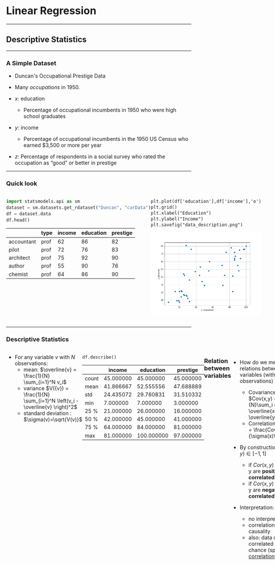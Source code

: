 # Linear Regression

<style>
.container{
    display: flex;
}
.col{
    flex: 1;
}
</style>

---

## Descriptive Statistics

----

### A Simple Dataset

- Duncan's Occupational Prestige Data

- Many *occupations* in 1950.
- $x$: education
  - Percentage of occupational incumbents in 1950 who were high school graduates
- $y$: income
  - Percentage of occupational incumbents in the 1950 US Census who earned $3,500 or more per year
- $z$: Percentage of respondents in a social survey who rated the occupation as “good” or better in prestige 
----

### Quick look

<div class="container">

<div class="col">

```python
import statsmodels.api as sm
dataset = sm.datasets.get_rdataset("Duncan", "carData")
df = dataset.data
df.head()
```

|            | type | income | education | prestige |
| ---------- | ---- | ------ | --------- | -------- |
| accountant | prof | 62     | 86        | 82       |
| pilot      | prof | 72     | 76        | 83       |
| architect  | prof | 75     | 92        | 90       |
| author     | prof | 55     | 90        | 76       |
| chemist    | prof | 64     | 86        | 90       |

</div>

<div class="col">

```
plt.plot(df['education'],df['income'],'o')
plt.grid()
plt.xlabel("Education")
plt.ylabel("Income")
plt.savefig("data_description.png")
```

![](experiments/data_description.png)

</div>

</div>

----

### Descriptive Statistics


<div class="container">

<div class="col">

- For any variable $v$ with $N$ observations:
  - mean: $\overline{v} = \frac{1}{N} \sum_{i=1}^N v_i$
  - variance $V({v}) = \frac{1}{N} \sum_{i=1}^N \left(v_i - \overline{v} \right)^2$
  - standard deviation : $\sigma(v)=\sqrt{V(v)}$

</div>

<div>

```
df.describe()
```

|       | income    | education  | prestige  |
| ----- | --------- | ---------- | --------- |
| count | 45.000000 | 45.000000  | 45.000000 |
| mean  | 41.866667 | 52.555556  | 47.688889 |
| std   | 24.435072 | 29.760831  | 31.510332 |
| min   | 7.000000  | 7.000000   | 3.000000  |
| 25 %  | 21.000000 | 26.000000  | 16.000000 |
| 50 %  | 42.000000 | 45.000000  | 41.000000 |
| 75 %  | 64.000000 | 84.000000  | 81.000000 |
| max   | 81.000000 | 100.000000 | 97.000000 |

</div>

----

###  Relation between variables

- How do we measure relations between two variables (with $N$ observations)
  - Covariance: $Cov(x,y) = \frac{1}{N}\sum_i (x_i-\overline{x})(y_i-\overline{y})$
  - Correlation: $Cor(x,y) = \frac{Cov(x,y)}{\sigma(x)\sigma(y)}$

- By construction, $Cor(x,y)\in[-1,1]$
  - if $Cor(x,y)>0$, x and y are __positively correlated__
  - if $Cor(x,y)<0$, x and y are __negatively correlated__

- Interpretation: 
  - <!-- .element class="fragment" --> no interpretation!
  - correlation is not causality
  - also: data can be correlated by pure chance (spurious [correlation](https://www.tylervigen.com/spurious-correlations))

----

### Examples

<div class="container">

<div class="col">


```python
df.cov()
```

|           | income     | education  | prestige   |
| --------- | ---------- | ---------- | ---------- |
| income    | 597.072727 | 526.871212 | 645.071212 |
| education | 526.871212 | 885.707071 | 798.904040 |
| prestige  | 645.071212 | 798.904040 | 992.901010 |

</div>

<div class="col">

<div class="fragment">

```python
df.corr()
```

|           | income   | education | prestige |
| --------- | -------- | --------- | -------- |
| income    | 1.000000 | 0.724512  | 0.837801 |
| education | 0.724512 | 1.000000  | 0.851916 |
| prestige  | 0.837801 | 0.851916  | 1.000000 |

</div>

</div>
</div>


---

## Fitting the data

----

### A Linear Model


<div class="container">

<div class="col">

- Consider the line:
$$y = α + β x$$

- <!-- .element class="fragment" data-fragment-order=2 --> Several possibilities. 
- <!-- .element class="fragment" data-fragment-order=3 --> Which one do we choose to represent the model?

- <!-- .element class="fragment" data-fragment-order=4 -->Need some criterium.

</div>

<div class="col">

<div class="r-stack">

<img src="experiments/which_line_1.png" class="fragment visible-current" data-fragment-order="1"> 

<img src="experiments/which_line_2.png" class="fragment visible-current" data-fragment-order="2">

<img src="experiments/which_line_3.png" class="fragment visible-current" data-fragment-order="3">
</div>

</div>

</div>


----

### Least Square Criterium


<div class="container">

<div class="col">

- <!-- .element class="fragment" data-fragment-order="1" --> Compare the model to the data:
$$y_i = \alpha + \beta x_i + \underbrace{e_i}_{\text{prediction error}}$$
-<!-- .element class="fragment" data-fragment-order="2" --> Square Errors
$${e_i}^2 = (y_i-\alpha-\beta x_i)^2$$
- <!-- .element class="fragment" data-fragment-order="3" -->Loss Function: sum of squares
$$L(\alpha,\beta) = \sum_{i=1}^N (e_i)^2$$
</div>


<div class="r-stack">

<img src="experiments/errors_1.png" class="fragment visible-current" data-fragment-order=1> 

<img src="experiments/errors_2.png" class="fragment visible-current" data-fragment-order=2>


</div>


</div>

----

### Minimizing Least Squares


<div class="container">

<div class="col">

- Try to chose $\alpha, \beta$ so as to minimize the sum of the squares $L(α, β)$

- It is a convex minimization problem: unique solution

- This direct iterative procedure is used in machine learning

</div>


<div class="r-stack">

<img src="experiments/errors_1.png" class="fragment visible-current" data-fragment-order="1" width=40%> 

<img src="experiments/errors_2.png" class="fragment visible-current" data-fragment-order="2" width=40%>

<img src="experiments/errors_3.png" class="fragment visible-current" data-fragment-order="3" width=40%>

<img src="experiments/errors_4.png" class="fragment visible-current" data-fragment-order="4" width=40%>

</div>


</div>


----

### Ordinary Least Squares (1)

- The mathematical problem $\min_{\alpha,\beta} L(\alpha,\beta)$ has one unique solution
  - proof not important here

- Solution is given by the explicit formula:
$$\hat{\alpha} = \overline{y} - \hat{\beta} \overline{x}$$
$$\hat{\beta} = \frac{Cov({x,y})}{Var(y)} = Cor(x,y) \frac{\sigma(y)}{\sigma({x})}$$

- $\hat{\alpha}$ and $\hat{\beta}$ are *estimators*.
  - Hence the hats.
  - More on that later.

----

### Concrete Example

- In our example:
$$\underbrace{y}\_{\text{income}} = 10 + 0.59 \underbrace{x}\_{education}$$

- We can say that income and education are positively *correlated*
- We can say that  a unit increase in education is associated with a 0.59 increase in income
- We can say that  a unit increase in education *explains* a 0.59 increase in income
- But:
  - here *explains* does __not__ mean *cause*

---

## Variance Decomposition

----

### Predictions

- It is possible to make *predictions* with the model:
  - How much would an occupation which hires 60% high schoolers fare salary-wise?

<img src="experiments/prediction.png">

- Prediction: salary measure is $45.4$
- OK, but that seems noisy, how much do I really predict ? Can I get a sense of the precision of my prediction ?

----

### Look at the residuals

<div class="container">


<div class="col">

- Plot the residuals: 
<img src="experiments/residuals.png">

</div>

<div class="col">

- Any abnormal observation?
- Theory requires residuals to be:
  - zero-mean
  - non-correlated
  - normally distributed
- That looks like a normal distribution
    - standard deviation is $\sigma(e_i) = 16.84$
- A more honnest prediction would be $45.6 ± 16.84$

</div>


</div>


----

### What could go wrong

![](experimental/../experiments/residuals_circus.png)

- a well specified model, residuals must look like *white noise* (i.i.d.: independent and identically distributed)
- when residuals are clearly abnormal, the model must be changed

---

### Variance decomposition

- What is the share of the total variance explained by the variance of my prediction?

    $$R^2 = \frac{Var(\alpha + \beta x_i)}{Var(y_i)} = Cor(x,y)$$

- Coefficient of determination is a measure of the explanatory power of a regression
  - but not of the *significance* of a coefficient
  - we'll get back to it when we see multivariate regressions

- In one-dimensional case, it is possible to have small R2, yet a very precise regression coefficient.

---


<!-- 
## Statistical Model

- Can we estimate the variance of the data ?
- Can we estimate a *statistical model*:

$$y_i = α + β x_i + \epsilon_i$$
$$\epsilon_i  \sim \mathcal{N}\left({0,σ^{2}}\right)$$

- We want estimates for: $\hat{α}, \hat{β}, \hat{σ}$
- Turns out the OLS estimator is BLUE:
$$\hat{α} = \overline{y} - \hat{β} \overline{x}$$
$$\hat{β} = r_{x,y} \frac{s(y)}{s{x}}$$
$$\hat{\sigma} = r_{x,y} \frac{s(y)}{s{x}}$$ -->


## Statistical inference

----

### Statistical model



<div class="container">

<div class="col">


- <!-- .element class="fragment" data-fragment-index="1" --> Imagine the true model is:
$$y = α + β x + \epsilon$$
$$\epsilon\_i  \sim \mathcal{N}\left({0,\sigma^{2}}\right)$$
    - errors are independent ...
    - and normallly distributed ...
    - with constant variance (homoscedastic)
- <!-- .element class="fragment" data-fragment-index="2" -->Using this data-generation process, I draw randomly $N$ data points
- <!-- .element class="fragment" data-fragment-index="3" -->Then I compute my estimate $\hat{α}$, $\hat{β}$

- <!-- .element class="fragment" data-fragment-index="4" --> How confident am I in these estimates ?
  - I could have gotten a completely different one...
  - clearly, the bigger $N$, the more confident I am...


</div>

<div class="col">

<div class="r-stack">

<img src="experiments/regression_uncertainty_1.png" class="fragment" data-fragment-index=1 >
<img src="experiments/regression_uncertainty_2.png" class="fragment" data-fragment-index=2>
<img src="experiments/regression_uncertainty_3.png" class="fragment" data-fragment-index=3>
</div>

</div>

----

### Statistical inference (simplified)


<div class="container">

<div class="col">

- <!-- .element class="fragment" data-fragment-index="1" --> Assume we have computed $\hat{\alpha}$, $\hat{\beta}$ from the data. Let's make a thought experiment instead.
- <!-- .element class="fragment" data-fragment-index="2" --> Imagine the actual data generating process was given by $\hat{α} + \hat{\beta} x + \epsilon$ where $\epsilon \sim \mathcal{N}(0,Var({e_i}))$
- <!-- .element class="fragment" data-fragment-index="3" --> If I draw randomly $N$ points using this D.G.P. I get new estimates.
- <!-- .element class="fragment" data-fragment-index="12" -->And if I make randomly many draws, I get a <strong>distribution</strong> for my estimate.
    - were my initial estimates very likely ?
    - or could they have taken any value with another draw from the data ?
    - in the example, we see that estimates around of 0.7 or 0.9, would be compatible with the data
- <!-- .element class="fragment" data-fragment-index="13" -->How do we formalize these ideas?
  - Statistical tests.

</div>

<div class="col">

<div class="r-stack">
    <img src="experiments/random_estimates_1.png" class="fragment" data-fragment-index=2>
    <img src="experiments/random_estimates_2.png" class="fragment" data-fragment-index=3>
    <img src="experiments/random_estimates_3.png" class="fragment" data-fragment-index=4>
    <img src="experiments/random_estimates_4.png" class="fragment" data-fragment-index=5>
    <img src="experiments/random_estimates_5.png" class="fragment" data-fragment-index=6>
    <img src="experiments/random_estimates_6.png" class="fragment" data-fragment-index=7>
    <img src="experiments/random_estimates_7.png" class="fragment" data-fragment-index=8>
    <img src="experiments/random_estimates_8.png" class="fragment" data-fragment-index=9>
    <img src="experiments/random_estimates_9.png" class="fragment" data-fragment-index=10>
    <img src="experiments/random_estimates_10.png" class="fragment" data-fragment-index=11>
    <img src="experiments/random_estimates_100.png" class="fragment" data-fragment-index=12>
<div>

</div>


<div>

----

### Main take away

- Given the true model, all estimators are random variables

- Given the values $\alpha$, $\beta$, $\sigma$ of the true model, we can model the distribution of the estimates.
    - $mean(\hat{\beta}) = (\hat{\beta}) $ (__unbiased__)
    - $\sigma(\hat{\beta}) =  \frac{\sigma^2}{Var(x_i)}$

- Goal construct statistics whose distribution is known, to validate/invalidate a model

---- 


### Fisher-Statistic


<div class="container">

<div class="col">

- Test
  - Hypothesis H0: $α=β=0$ (model explains nothing)
  - Hypothesis H1: (model explains something)
  - Fisher Statistics: $F=\frac{Explained Variance}{Unexplained Variance}$
- <!-- .element class="fragment" --> Distribution of $F$ is known theoretically. 
  - It depends on the number of degrees of Freedom. (Here $N-2=18$)
- <!-- .element class="fragment" --> In our case, $Fstat=40.48$. What was the probability it was that big if $H0$ is true ? 
    - <!-- .element class="fragment" --> extremely small: $Prob(F>Fstat|H0)=5.41e-6$
    - <!-- .element class="fragment" --> we can reject $H0$ with $p-value=5e-6$
- <!-- .element class="fragment" --> In social science, typical p-value is 5%.


</div>

<div class="col">

![](fisher.png)

</div>

</div>

----

### Student test


- So our estimate is $y = \underbrace{0.121}\_{\tilde{\alpha}} + \underbrace{0.794}\_{\tilde{\beta}} x$.
    - we know $\tilde{\beta}$ is a bit random (it's an estimator)
    - are we even sure $\tilde{\beta}$ could not have been zero?

- Student Test:
  - H0: $\beta=0$
  - H1: $\beta \neq 0$
  - Statistics: $t=\frac{\hat{\beta}}{\sigma(\hat{\beta})}$
    - intuitively: compare mean of estimator to its standard deviation
    - also a function of degrees of freedom

- Significance levels (read in a table):
  - for 18 degrees of freedom, $P(|t|>t^{\star})=0.05$  with $t^{\star}=1.734$
  - if $t>t^{\star}$ we are $95%$ confident the coefficient is *significant*


----

### Confidence intervals

- The student test can also be used to construct confidence intervals.

- Given estimate, $\hat{\beta}$ with standard deviation $\sigma(\hat{\beta})$

- Given a probability threshold $\alpha$ (for instance $\alpha=0.05$) we can compute $t^{\star}$ such that $P(|t|>t*)=\alpha$

- We construct the __confidence interval__:

$$I^{\alpha} = [\hat{\beta}-t\sigma(\hat{\beta}), \hat{\beta}+t\sigma(\hat{\beta})]$$

- Interpretation: given the estimated value, one is 95 \% sure ($1-\alpha$) the estimated parameter falls in this interval

---

## Now let's practice
